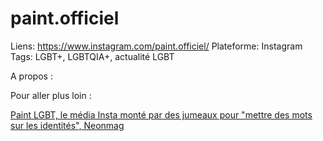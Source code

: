 # paint.officiel

Liens: https://www.instagram.com/paint.officiel/
Plateforme: Instagram
Tags: LGBT+, LGBTQIA+, actualité LGBT

A propos :

Pour aller plus loin :

[Paint LGBT, le média Insta monté par des jumeaux pour "mettre des mots sur les identités", Neonmag](https://www.neonmag.fr/paint-lgbt-le-media-insta-monte-par-des-jumeaux-pour-mettre-des-mots-sur-les-identites-570692.html)